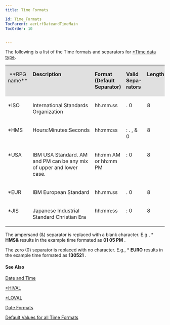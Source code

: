 ```yaml
---
title: Time Formats

Id: Time_Formats
TocParent: aerLrfDateandTimeMain
TocOrder: 10


---
```


The following is a list of the Time formats and separators for [*Time data type](Time_Data_Type.html). 

<table id="Table2" style="WIDTH: 100%; border-spacing: 0px" cellspacing="0" width="100%" x-use-null-cells="x-use-null-cells"> <tr valign="top" style="x-cell-content-align: top"> <td colspan="1" rowspan="1" width="48" bgcolor="#e0e0e0" style="height: 91px"> <p align="center"> **RPG name** 
</td>
        <td colspan="1" rowspan="1" width="150" bgcolor="#e0e0e0" style="height: 91px">

**Description** 
</td>
        <td colspan="1" rowspan="1" width="90" bgcolor="#e0e0e0" style="height: 91px">

<font> **Format <br /> (Default <br /> Separator)** 
</td>
        <td colspan="1" rowspan="1" width="54" bgcolor="#e0e0e0" style="height: 91px">

**Valid<br /> Sepa-<br /> rators** 
</td>
        <td colspan="1" rowspan="1" width="60" bgcolor="#e0e0e0" style="height: 91px">

**Length** 
</td>
        <td colspan="1" rowspan="1" width="66" bgcolor="#e0e0e0" style="height: 91px">

**Example** 
</td>
        </tr>
        <tr valign="top" style="x-cell-content-align: top">
            <td colspan="1" rowspan="1" width="48">

*ISO 
</td>
            <td colspan="1" rowspan="1" width="150">

International Standards Organization 
</td>
            <td colspan="1" rowspan="1" width="90">

hh.mm.ss 
</td>
            <td colspan="1" rowspan="1" width="54">

. 0 
</td>
            <td colspan="1" rowspan="1" width="60">

8 
</td>
            <td colspan="1" rowspan="1" width="66">

13.05.21 
</td>
        </tr>
        <tr valign="top" style="x-cell-content-align: top">
            <td colspan="1" rowspan="1" width="48">

*HMS 
</td>
            <td colspan="1" rowspan="1" width="150">

Hours:Minutes:Seconds 
</td>
            <td colspan="1" rowspan="1" width="90">

hh:mm:ss 
</td>
            <td colspan="1" rowspan="1" width="54">

: . , & 0 
</td>
            <td colspan="1" rowspan="1" width="60">

8 
</td>
            <td colspan="1" rowspan="1" width="66">

13:05:21 
</td>
        </tr>
        <tr valign="top" style="x-cell-content-align: top">
            <td colspan="1" rowspan="1" width="48">

*USA 
</td>
            <td colspan="1" rowspan="1" width="150">

IBM USA Standard. AM and PM can be any mix of upper and lower case. 
</td>
            <td colspan="1" rowspan="1" width="90">

hh:mm AM or hh:mm PM 
</td>
            <td colspan="1" rowspan="1" width="54">

: 0 
</td>
            <td colspan="1" rowspan="1" width="60">

8 
</td>
            <td colspan="1" rowspan="1" width="66">

1:05 PM 
</td>
        </tr>
        <tr valign="top" style="x-cell-content-align: top">
            <td colspan="1" rowspan="1" width="48">

*EUR 
</td>
            <td colspan="1" rowspan="1" width="150">

IBM European Standard 
</td>
            <td colspan="1" rowspan="1" width="90">

hh.mm.ss 
</td>
            <td colspan="1" rowspan="1" width="54">

. 0 
</td>
            <td colspan="1" rowspan="1" width="60">

8 
</td>
            <td colspan="1" rowspan="1" width="66">

13.05.21 
</td>
        </tr>
        <tr valign="top" style="x-cell-content-align: top">
            <td colspan="1" rowspan="1" width="48">

*JIS 
</td>
            <td colspan="1" rowspan="1" width="150">

Japanese Industrial Standard Christian Era 
</td>
            <td colspan="1" rowspan="1" width="90">

hh:mm:ss 
</td>
            <td colspan="1" rowspan="1" width="54">

: 0 
</td>
            <td colspan="1" rowspan="1" width="60">

8 
</td>
            <td colspan="1" rowspan="1" width="66">

13:05:21 
</td>
        </tr>
</table>
        

The ampersand (&) separator is replaced with a blank character. E.g., * **HMS&** results in the example time formated as **01 05 PM** . 

The zero (0) separator is replaced with no character. E.g., * **EURO** results in the example time formated as **130521** . 

####  **See Also** 
[Date and Time](ecrLrfDateandTimeMain.html)

[*HIVAL](STARHIVAL.html)

[*LOVAL](STARLOVAL.html)

[Date Formats](Date_Formats.html)

[Default Values for all Time Formats](default_values_for_all_time_formats.html) 
